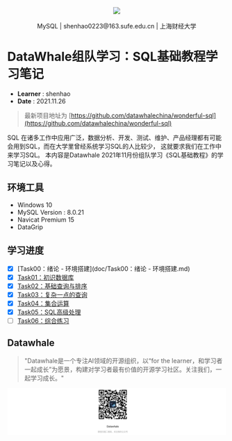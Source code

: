 <div align=center>
<img src="https://gitee.com/shenhao-stu/picgo/raw/master/Big-Data/logo.png" width="250">
</div>
<p align="center">MySQL | shenhao0223@163.sufe.edu.cn | 上海财经大学 </p>

# DataWhale组队学习：SQL基础教程学习笔记

- **Learner** : shenhao
- **Date** : 2021.11.26

> 最新项目地址为 [https://github.com/datawhalechina/wonderful-sql](https://github.com/datawhalechina/wonderful-sql)

SQL 在诸多工作中应用广泛，数据分析、开发、测试、维护、产品经理都有可能会用到SQL，而在大学里曾经系统学习SQL的人比较少，
这就要求我们在工作中来学习SQL。
本内容是Datawhale 2021年11月份组队学习《SQL基础教程》的学习笔记以及心得。

## 环境工具

- Windows 10
- MySQL Version : 8.0.21 
- Navicat Premium 15
- DataGrip

## 学习进度

* [x] [Task00：绪论 - 环境搭建](doc/Task00：绪论 - 环境搭建.md)
* [x] [Task01：初识数据库](doc/Task01：初识数据库.md)
* [x] [Task02：基础查询与排序](doc/Task02：基础查询与排序.md)
* [x] [Task03：复杂一点的查询](doc/Task03：复杂一点的查询.md)
* [x] [Task04：集合运算](doc/Task04：集合运算.md)
* [x] [Task05：SQL高级处理](doc/Task05：SQL高级处理.md)
* [ ] [Task06：综合练习](doc/Task06：综合练习.md)
## Datawhale

> "Datawhale是一个专注AI领域的开源组织，以“for the learner，和学习者一起成长”为愿景，构建对学习者最有价值的开源学习社区。关注我们，一起学习成长。"

<img src="img/datawhale_code.jpeg">
